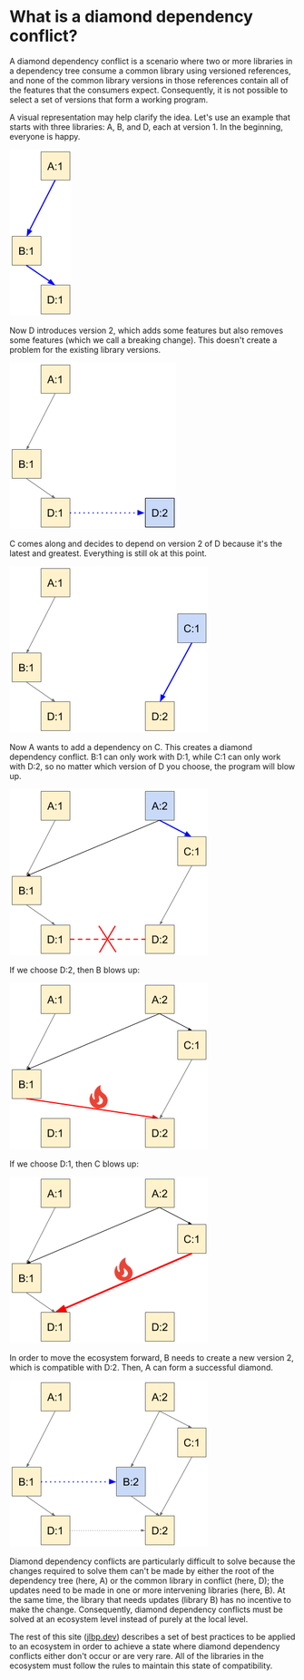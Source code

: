 # What is a diamond dependency conflict?

A diamond dependency conflict is a scenario where two or more
libraries in a dependency tree consume a common library using
versioned references, and none of the common library versions in those
references contain all of the features that the consumers
expect. Consequently, it is not possible to select a set of versions
that form a working program.

A visual representation may help clarify the idea. Let's use an
example that starts with three libraries: A, B, and D, each at version 1.
In the beginning, everyone is happy.

<img src="assets/images/ddc-00.png">

Now D introduces version 2, which adds some features but also removes
some features (which we call a breaking change). This doesn't create a
problem for the existing library versions.

<img src="assets/images/ddc-01.png">

C comes along and decides to depend on version 2 of D because it's the
latest and greatest. Everything is still ok at this point.

<img src="assets/images/ddc-02.png">

Now A wants to add a dependency on C. This creates a diamond
dependency conflict. B:1 can only work with D:1, while C:1 can only
work with D:2, so no matter which version of D you choose, the program
will blow up.

<img src="assets/images/ddc-03.png">

If we choose D:2, then B blows up:

<img src="assets/images/ddc-04.png">

If we choose D:1, then C blows up:

<img src="assets/images/ddc-05.png">

In order to move the ecosystem forward, B needs to create a new
version 2, which is compatible with D:2. Then, A can form a successful
diamond.

<img src="assets/images/ddc-06.png">

Diamond dependency conflicts are particularly difficult to solve
because the changes required to solve them can't be made by either the
root of the dependency tree (here, A) or the common library in
conflict (here, D); the updates need to be made in one or more
intervening libraries (here, B). At the same time, the library that
needs updates (library B) has no incentive to make the
change. Consequently, diamond dependency conflicts must be solved at
an ecosystem level instead of purely at the local level.

The rest of this site ([jlbp.dev](https://jlbp.dev)) describes a set of best practices to
be applied to an ecosystem in order to achieve a state where diamond
dependency conflicts either don't occur or are very rare. All of the
libraries in the ecosystem must follow the rules to maintain this
state of compatibility.

